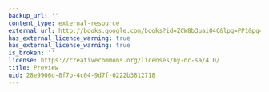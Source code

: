 ```yaml
---
backup_url: ''
content_type: external-resource
external_url: http://books.google.com/books?id=ZCW8b3uai04C&lpg=PP1&pg=PT75#v=onepage&q=&f=false
has_external_licence_warning: true
has_external_license_warning: true
is_broken: ''
license: https://creativecommons.org/licenses/by-nc-sa/4.0/
title: Preview
uid: 28e9906d-8f7b-4c04-9d7f-0222b3812718
---
```

